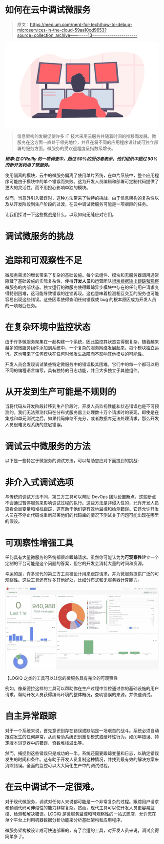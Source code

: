 # 如何在云中调试微服务

> 原文：<https://medium.com/nerd-for-tech/how-to-debug-microservices-in-the-cloud-59aa10cd9653?source=collection_archive---------13----------------------->

![](img/48339f9dc36d177f3fdd7b3ae5ca845f.png)

> 信息架构的发展促使许多 IT 技术采用云服务并随着时间的推移而发展。微服务在这方面一直处于领先地位，并且在将不同的应用程序设计成可独立部署的服务方面，微服务的受欢迎程度呈指数级增长。

***琐事:在 O'Reilly 的一项调查中，超过 50%的受访者表示，他们组织中超过 50%的新开发利用了微服务。***

使用隔离的模块，云中的微服务偏离了使用单片系统，在单片系统中，整个应用程序可能由于模块中的单个错误而失败。这为开发人员编辑和部署可定制代码提供了更大的灵活性，而不用担心影响单独的模块。

然而，当意外引入错误时，这种方法带来了独特的挑战。由于信息架构的复杂性以及从开发阶段到生产阶段的过渡，在云中调试微服务可能是一项艰巨的任务。

让我们探讨一下这些挑战是什么，以及如何无缝应对它们。

# 调试微服务的挑战

# 追踪和可观察性不足

微服务需求的增长带来了复杂的基础设施。每个云组件、模块和无服务器调用通常隐藏了基础设施的实际复杂性，使得**开发人员**和运营团队[很难根据输出跟踪和观察](https://www.thundra.io/whitepaper/serverless-observability-the-ultimate-guide)微服务的内部状态。独立运行的微服务使得跟踪异步模块中存在的任何用户请求变得特别困难，这可能导致错误的连锁再现。这也意味着检测相互交互的服务也可能容易出现这些错误。这些因素使得查明任何错误或 bug 的根本原因成为开发人员的一项艰巨任务。

# 在复杂环境中监控状态

由于许多微服务聚集在一起构建一个系统，因此监控其状态变得很复杂。随着越来越多的微服务组件添加到系统中，一个复杂的服务网络发展起来，每个模块独立运行。这也带来了任何模块在任何时候发生故障而不影响其他模块的可能性。

开发人员会发现调试某些特定微服务中的错误极其困难。它们中的每一个都可以用不同的编程语言编写，具有独特的日志功能，并且大多独立于其他组件。

# 从开发到生产可能是不规则的

当将代码从开发阶段转移到生产阶段时，开发人员监视性能和状态错误也是不可预测的。我们无法预测代码在分布式服务器上处理数十万个请求时的表现，即使是在集成和单元测试之后。如果代码伸缩不充分，或者数据库无法处理请求，那么开发人员很难发现系统的底层错误。

# 调试云中微服务的方法

以下是一些特定于微服务的调试方法，可以帮助您应对下面提到的挑战:

# 非介入式调试选项

与传统的调试方法不同，第三方工具可以帮助 DevOps 团队设置断点，这些断点不会通过暂停服务来影响调试过程的执行。这些方法是非侵入性的，允许开发人员查看全局变量和堆栈跟踪，这有助于他们更有效地监控和检测错误。它还允许开发人员在不停止代码或重新部署他们的代码库的情况下测试关于问题可能出现在哪里的假设。

# 可观察性增强工具

任何具有大量微服务的系统都很难跟踪请求。虽然你可能认为为**可观察性**建立一个定制的平台可能是这个问题的答案，但它的开发会消耗大量的时间和资源。

幸运的是，许多现代的第三方工具被设计用来跟踪请求，并为微服务提供广泛的可观察性。这些工具还有许多其他好处，比如分布式和无服务器计算能力。

![](img/7dad6d7caa1a60d564c788334b06dd37.png)

【LOGIQ 之类的工具可以让您的微服务具有完全的可观察性

例如，像桑德拉这样的工具可以帮助你在生产过程中监控通过你的基础设施的用户请求，帮助开发人员获得编码环境的整体概况，查明错误的来源，并快速调试。

# 自主异常跟踪

对于一个系统来说，首先意识到存在错误或缺陷是一场艰苦的战斗。系统必须自动跟踪发生的任何异常，从而帮助系统识别重复模式或破坏性行为，如闰年错误、特定版本浏览器中的错误、奇数堆栈溢出等。

然而，捕捉到这些错误只是成功的一半。系统还需要跟踪变量和日志，以确定错误发生的时间和条件。这有助于开发人员复制这种情况，并找到最有效的解决方案来消除错误。全面的监控可以大大简化生产中的调试过程。

# 在云中调试不一定很难。

对于现代微服务，调试对任何人来说都可能是一个非常复杂的过程。跟踪用户请求和预测代码可伸缩性的能力非常复杂。然而，现代工具可以使开发人员更容易监控、检测和解决错误。LOGIQ 是微服务监控和可观察性的一站式商店，允许您在单个平台上利用机器数据分析功能来分析基础架构和应用程序。

微服务架构被设计成可快速部署的，有了合适的工具，对开发人员来说，调试变得简单多了。